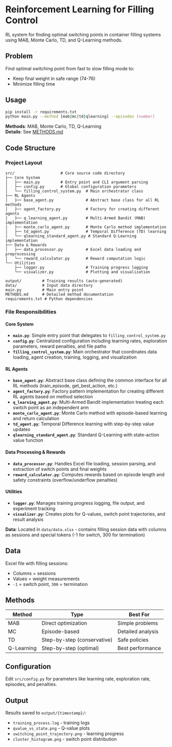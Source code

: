 # Reinforcement Learning for Filling Control

RL system for finding optimal switching points in container filling systems using MAB, Monte Carlo, TD, and Q-Learning methods.

## Problem

Find optimal switching point from fast to slow filling mode to:
- Keep final weight in safe range (74-76)
- Minimize filling time

## Usage

```bash
pip install -r requirements.txt
python main.py --method [mab|mc|td|qlearning] --episodes [number]
```

**Methods**: MAB, Monte Carlo, TD, Q-Learning  
**Details**: See [METHODS.md](METHODS.md)

## Code Structure

### Project Layout
```
src/                    # Core source code directory
├── Core System
│   ├── main.py         # Entry point and CLI argument parsing
│   ├── config.py       # Global configuration parameters
│   └── filling_control_system.py  # Main orchestrator class
├── RL Agents
│   ├── base_agent.py              # Abstract base class for all RL methods
│   ├── agent_factory.py           # Factory for creating different agents
│   ├── q_learning_agent.py        # Multi-Armed Bandit (MAB) implementation
│   ├── monte_carlo_agent.py       # Monte Carlo method implementation
│   ├── td_agent.py                # Temporal Difference (TD) learning
│   └── qlearning_standard_agent.py # Standard Q-Learning implementation
├── Data & Rewards
│   ├── data_processor.py          # Excel data loading and preprocessing
│   └── reward_calculator.py       # Reward computation logic
└── Utilities
    ├── logger.py                  # Training progress logging
    └── visualizer.py              # Plotting and visualization
    
output/         # Training results (auto-generated)
data/           # Input data directory
main.py         # Main entry point
METHODS.md      # Detailed method documentation
requirements.txt # Python dependencies
```

### File Responsibilities

#### Core System
- **`main.py`**: Simple entry point that delegates to `filling_control_system.py`
- **`config.py`**: Centralized configuration including learning rates, exploration parameters, reward penalties, and file paths
- **`filling_control_system.py`**: Main orchestrator that coordinates data loading, agent creation, training, logging, and visualization

#### RL Agents
- **`base_agent.py`**: Abstract base class defining the common interface for all RL methods (train_episode, get_best_action, etc.)
- **`agent_factory.py`**: Factory pattern implementation for creating different RL agents based on method selection
- **`q_learning_agent.py`**: Multi-Armed Bandit implementation treating each switch point as an independent arm
- **`monte_carlo_agent.py`**: Monte Carlo method with episode-based learning and return calculation
- **`td_agent.py`**: Temporal Difference learning with step-by-step value updates
- **`qlearning_standard_agent.py`**: Standard Q-Learning with state-action value function

#### Data Processing & Rewards
- **`data_processor.py`**: Handles Excel file loading, session parsing, and extraction of switch points and final weights
- **`reward_calculator.py`**: Computes rewards based on episode length and safety constraints (overflow/underflow penalties)

#### Utilities
- **`logger.py`**: Manages training progress logging, file output, and experiment tracking
- **`visualizer.py`**: Creates plots for Q-values, switch point trajectories, and result analysis

**Data**: Located in `data/data.xlsx` - contains filling session data with columns as sessions and special tokens (-1 for switch, 300 for termination)

## Data

Excel file with filling sessions:
- Columns = sessions
- Values = weight measurements  
- `-1` = switch point, `300` = termination

## Methods

| Method | Type | Best For |
|--------|------|----------|
| MAB | Direct optimization | Simple problems |
| MC | Episode-based | Detailed analysis |
| TD | Step-by-step (conservative) | Safe policies |
| Q-Learning | Step-by-step (optimal) | Best performance |

## Configuration

Edit `src/config.py` for parameters like learning rate, exploration rate, episodes, and penalties.

## Output

Results saved to `output/{timestamp}/`:
- `training_process.log` - training logs
- `qvalue_vs_state.png` - Q-value plots  
- `switching_point_trajectory.png` - learning progress
- `cluster_histogram.png` - switch point distribution 